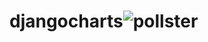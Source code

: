 # djangocharts![pollster](https://user-images.githubusercontent.com/83788662/132853110-c92a203e-03bc-4e5a-be05-d2d24c094c0e.jpg)

